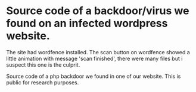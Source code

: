 # Source code of a backdoor/virus we found on an infected wordpress website. 

The site had wordfence installed. The scan button on wordfence showed a little animation with message 'scan finished', 
there were many files but i suspect this one is the culprit.

Source code of a php backdoor we found in one of our website. This is public for research purposes.
